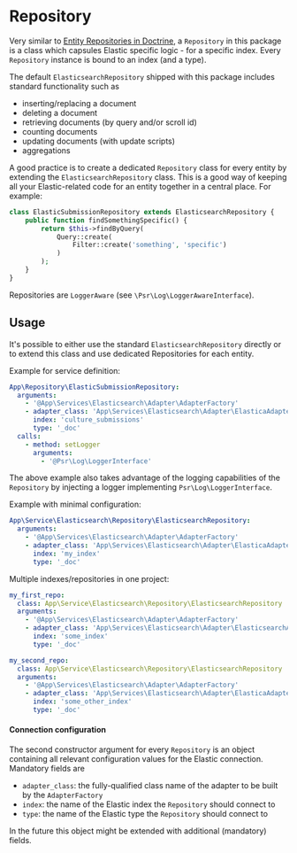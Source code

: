 # Repository
Very similar to [Entity Repositories in Doctrine](https://www.doctrine-project.org/projects/doctrine-orm/en/2.6/reference/working-with-objects.html), a `Repository` in this package is a class which capsules Elastic specific logic - for a specific index.
Every `Repository` instance is bound to an index (and a type).

The default `ElasticsearchRepository` shipped with this package includes standard functionality such as
 - inserting/replacing a document
 - deleting a document
 - retrieving documents (by query and/or scroll id)
 - counting documents
 - updating documents (with update scripts)
 - aggregations

A good practice is to create a dedicated `Repository` class for every entity by extending the `ElasticsearchRepository` class. This is a good way of keeping all your Elastic-related code for an entity together in a central place. For example:
```php
class ElasticSubmissionRepository extends ElasticsearchRepository {
    public function findSomethingSpecific() {
        return $this->findByQuery(
            Query::create(
                Filter::create('something', 'specific')
            )
        );
    }
}
``` 

Repositories are `LoggerAware` (see `\Psr\Log\LoggerAwareInterface`).

## Usage
It's possible to either use the standard `ElasticsearchRepository` directly or to extend this class and use dedicated Repositories for each entity.

Example for service definition:
```yaml
App\Repository\ElasticSubmissionRepository:
  arguments:
    - '@App\Services\Elasticsearch\Adapter\AdapterFactory'
    - adapter_class: 'App\Services\Elasticsearch\Adapter\ElasticaAdapter'
      index: 'culture_submissions'
      type: '_doc'
  calls:
    - method: setLogger
      arguments:
        - '@Psr\Log\LoggerInterface'
```

The above example also takes advantage of the logging capabilities of the `Repository` by injecting a logger implementing `Psr\Log\LoggerInterface`.

Example with minimal configuration:
```yaml
App\Service\Elasticsearch\Repository\ElasticsearchRepository:
  arguments:
    - '@App\Services\Elasticsearch\Adapter\AdapterFactory'
    - adapter_class: 'App\Services\Elasticsearch\Adapter\ElasticaAdapter'
      index: 'my_index'
      type: '_doc'
```

Multiple indexes/repositories in one project:
```yaml
my_first_repo:
  class: App\Service\Elasticsearch\Repository\ElasticsearchRepository
  arguments:
    - '@App\Services\Elasticsearch\Adapter\AdapterFactory'
    - adapter_class: 'App\Services\Elasticsearch\Adapter\ElasticsearchAdapter'
      index: 'some_index'
      type: '_doc'

my_second_repo:
  class: App\Service\Elasticsearch\Repository\ElasticsearchRepository
  arguments:
    - '@App\Services\Elasticsearch\Adapter\AdapterFactory'
    - adapter_class: 'App\Services\Elasticsearch\Adapter\ElasticaAdapter'
      index: 'some_other_index'
      type: '_doc'
```

#### Connection configuration
The second constructor argument for every `Repository` is an object containing all relevant configuration values for the Elastic connection.
Mandatory fields are
 - `adapter_class`: the fully-qualified class name of the adapter to be built by the `AdapterFactory`
 - `index`: the name of the Elastic index the `Repository` should connect to
 - `type`: the name of the Elastic type the `Repository` should connect to

In the future this object might be extended with additional (mandatory) fields.

